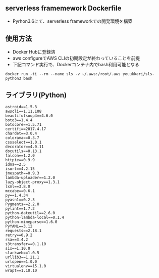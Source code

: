 ## serverless framemework Dockerfile

* Pyrhon3.6にて、serverless frameworkでの開発環境を構築

## 使用方法
* Docker Hubに登録済
* aws configureでAWS CLIの初期設定が終わっていることを前提
* 下記コマンド実行で、Dockerコンテナ内でbash利用可能となる

```
docker run -ti --rm --name sls -v ~/.aws:/root/.aws youukkari/sls-python3 bash
```


## ライブラリ(Python)

```
astroid==1.5.3
awscli==1.11.108
beautifulsoup4==4.6.0
boto3==1.4.4
botocore==1.5.71
certifi==2017.4.17
chardet==3.0.4
colorama==0.3.7
cssselect==1.0.1
decorator==4.0.11
docutils==0.13.1
falcon==1.2.0
httpie==0.9.9
idna==2.5
isort==4.2.15
jmespath==0.9.3
lambda-uploader==1.2.0
lazy-object-proxy==1.3.1
lxml==3.8.0
mccabe==0.6.1
py==1.4.34
pyasn1==0.2.3
Pygments==2.2.0
pylint==1.7.2
python-dateutil==2.6.0
python-lambda-local==0.1.4
python-mimeparse==1.6.0
PyYAML==3.12
requests==2.18.1
retry==0.9.2
rsa==3.4.2
s3transfer==0.1.10
six==1.10.0
slackweb==1.0.5
urllib3==1.21.1
urlopen==1.0.0
virtualenv==15.1.0
wrapt==1.10.10
```

